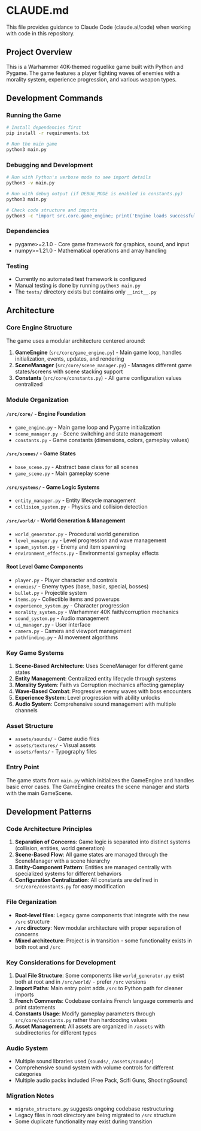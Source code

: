 # CLAUDE.md

This file provides guidance to Claude Code (claude.ai/code) when working with code in this repository.

## Project Overview

This is a Warhammer 40K-themed roguelike game built with Python and Pygame. The game features a player fighting waves of enemies with a morality system, experience progression, and various weapon types.

## Development Commands

### Running the Game
```bash
# Install dependencies first
pip install -r requirements.txt

# Run the main game
python3 main.py
```

### Debugging and Development
```bash
# Run with Python's verbose mode to see import details
python3 -v main.py

# Run with debug output (if DEBUG_MODE is enabled in constants.py)
python3 main.py

# Check code structure and imports
python3 -c "import src.core.game_engine; print('Engine loads successfully')"
```

### Dependencies
- pygame>=2.1.0 - Core game framework for graphics, sound, and input
- numpy>=1.21.0 - Mathematical operations and array handling

### Testing
- Currently no automated test framework is configured
- Manual testing is done by running `python3 main.py`
- The `tests/` directory exists but contains only `__init__.py`

## Architecture

### Core Engine Structure
The game uses a modular architecture centered around:

1. **GameEngine** (`src/core/game_engine.py`) - Main game loop, handles initialization, events, updates, and rendering
2. **SceneManager** (`src/core/scene_manager.py`) - Manages different game states/screens with scene stacking support
3. **Constants** (`src/core/constants.py`) - All game configuration values centralized

### Module Organization

#### `/src/core/` - Engine Foundation
- `game_engine.py` - Main game loop and Pygame initialization
- `scene_manager.py` - Scene switching and state management  
- `constants.py` - Game constants (dimensions, colors, gameplay values)

#### `/src/scenes/` - Game States
- `base_scene.py` - Abstract base class for all scenes
- `game_scene.py` - Main gameplay scene

#### `/src/systems/` - Game Logic Systems
- `entity_manager.py` - Entity lifecycle management
- `collision_system.py` - Physics and collision detection

#### `/src/world/` - World Generation & Management
- `world_generator.py` - Procedural world generation
- `level_manager.py` - Level progression and wave management
- `spawn_system.py` - Enemy and item spawning
- `environment_effects.py` - Environmental gameplay effects

#### Root Level Game Components
- `player.py` - Player character and controls
- `enemies/` - Enemy types (base, basic, special, bosses)
- `bullet.py` - Projectile system
- `items.py` - Collectible items and powerups
- `experience_system.py` - Character progression
- `morality_system.py` - Warhammer 40K faith/corruption mechanics
- `sound_system.py` - Audio management
- `ui_manager.py` - User interface
- `camera.py` - Camera and viewport management
- `pathfinding.py` - AI movement algorithms

### Key Game Systems

1. **Scene-Based Architecture**: Uses SceneManager for different game states
2. **Entity Management**: Centralized entity lifecycle through systems
3. **Morality System**: Faith vs Corruption mechanics affecting gameplay
4. **Wave-Based Combat**: Progressive enemy waves with boss encounters
5. **Experience System**: Level progression with ability unlocks
6. **Audio System**: Comprehensive sound management with multiple channels

### Asset Structure
- `assets/sounds/` - Game audio files
- `assets/textures/` - Visual assets
- `assets/fonts/` - Typography files

### Entry Point
The game starts from `main.py` which initializes the GameEngine and handles basic error cases. The GameEngine creates the scene manager and starts with the main GameScene.

## Development Patterns

### Code Architecture Principles
1. **Separation of Concerns**: Game logic is separated into distinct systems (collision, entities, world generation)
2. **Scene-Based Flow**: All game states are managed through the SceneManager with a scene hierarchy
3. **Entity-Component Pattern**: Entities are managed centrally with specialized systems for different behaviors
4. **Configuration Centralization**: All constants are defined in `src/core/constants.py` for easy modification

### File Organization
- **Root-level files**: Legacy game components that integrate with the new `/src` structure
- **`/src` directory**: New modular architecture with proper separation of concerns
- **Mixed architecture**: Project is in transition - some functionality exists in both root and `/src`

### Key Considerations for Development
1. **Dual File Structure**: Some components like `world_generator.py` exist both at root and in `/src/world/` - prefer `/src` versions
2. **Import Paths**: Main entry point adds `/src` to Python path for cleaner imports
3. **French Comments**: Codebase contains French language comments and print statements
4. **Constants Usage**: Modify gameplay parameters through `src/core/constants.py` rather than hardcoding values
5. **Asset Management**: All assets are organized in `/assets` with subdirectories for different types

### Audio System
- Multiple sound libraries used (`sounds/`, `/assets/sounds/`)
- Comprehensive sound system with volume controls for different categories
- Multiple audio packs included (Free Pack, Scifi Guns, ShootingSound)

### Migration Notes
- `migrate_structure.py` suggests ongoing codebase restructuring
- Legacy files in root directory are being migrated to `/src` structure
- Some duplicate functionality may exist during transition